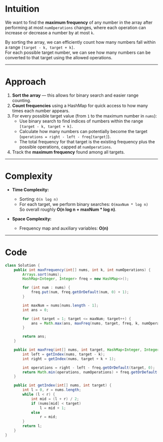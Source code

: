 # Intuition
We want to find the **maximum frequency** of any number in the array after performing at most `numOperations` changes, where each operation can increase or decrease a number by at most `k`.

By sorting the array, we can efficiently count how many numbers fall within a range `[target - k, target + k]`.  
For each possible target number, we can see how many numbers can be converted to that target using the allowed operations.

---

# Approach
1. **Sort the array** — this allows for binary search and easier range counting.  
2. **Count frequencies** using a HashMap for quick access to how many times each number appears.
3. For every possible target value (from `1` to the maximum number in `nums`):
   - Use binary search to find indices of numbers within the range `[target - k, target + k]`.
   - Calculate how many numbers can potentially become the target (`operations = right - left - freq[target]`).
   - The total frequency for that target is the existing frequency plus the possible operations, capped at `numOperations`.
4. Track the **maximum frequency** found among all targets.

---

# Complexity
- **Time Complexity:**  
  - Sorting: `O(n log n)`  
  - For each target, we perform binary searches: `O(maxNum * log n)`  
  So overall roughly **O(n log n + maxNum * log n)**.
  
- **Space Complexity:**  
  - Frequency map and auxiliary variables: **O(n)**

---

# Code
```java
class Solution {
    public int maxFrequency(int[] nums, int k, int numOperations) {
        Arrays.sort(nums);
        HashMap<Integer, Integer> freq = new HashMap<>();

        for (int num : nums) {
            freq.put(num, freq.getOrDefault(num, 0) + 1);
        }

        int maxNum = nums[nums.length - 1];
        int ans = 0;

        for (int target = 1; target <= maxNum; target++) {
            ans = Math.max(ans, maxFreq(nums, target, freq, k, numOperations));
        }

        return ans;
    }

    public int maxFreq(int[] nums, int target, HashMap<Integer, Integer> freq, int k, int numOperations) {
        int left = getIndex(nums, target - k);
        int right = getIndex(nums, target + k + 1);

        int operations = right - left - freq.getOrDefault(target, 0);
        return Math.min(operations, numOperations) + freq.getOrDefault(target, 0);
    }

    public int getIndex(int[] nums, int target) {
        int l = 0, r = nums.length;
        while (l < r) {
            int mid = (l + r) / 2;
            if (nums[mid] < target)
                l = mid + 1;
            else
                r = mid;
        }
        return l;
    }
}
